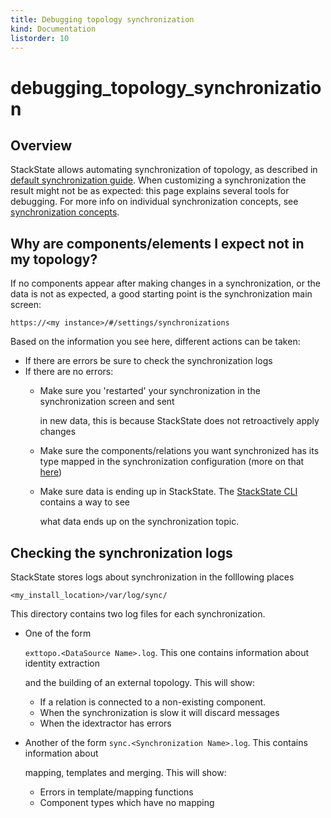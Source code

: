 ```yaml
---
title: Debugging topology synchronization
kind: Documentation
listorder: 10
---
```


# debugging\_topology\_synchronization

## Overview

StackState allows automating synchronization of topology, as described in [default synchronization guide](https://github.com/mpvvliet/stackstate-docs/tree/0f69067c340456b272cfe50e249f4f4ee680f8d9/guides/default_topology_synchronization/README.md). When customizing a synchronization the result might not be as expected: this page explains several tools for debugging. For more info on individual synchronization concepts, see [synchronization concepts](https://github.com/mpvvliet/stackstate-docs/tree/0f69067c340456b272cfe50e249f4f4ee680f8d9/advanced_concepts/sync/README.md).

## Why are components/elements I expect not in my topology?

If no components appear after making changes in a synchronization, or the data is not as expected, a good starting point is the synchronization main screen:

`https://<my instance>/#/settings/synchronizations`

Based on the information you see here, different actions can be taken:

* If there are errors be sure to check the synchronization logs
* If there are no errors:
  * Make sure you 'restarted' your synchronization in the synchronization screen and sent

    in new data, this is because StackState does not retroactively apply changes

  * Make sure the components/relations you want synchronized has its type mapped in the synchronization configuration \(more on that [here](https://github.com/mpvvliet/stackstate-docs/tree/0f69067c340456b272cfe50e249f4f4ee680f8d9/guides/default_topology_synchronization/README.md)\)
  * Make sure data is ending up in StackState. The [StackState CLI](https://github.com/mpvvliet/stackstate-docs/tree/0f69067c340456b272cfe50e249f4f4ee680f8d9/setup/cli/README.md) contains a way to see

    what data ends up on the synchronization topic.

## Checking the synchronization logs

StackState stores logs about synchronization in the folllowing places

`<my_install_location>/var/log/sync/`

This directory contains two log files for each synchronization.

* One of the form

  `exttopo.<DataSource Name>.log`. This one contains information about identity extraction

  and the building of an external topology. This will show:

  * If a relation is connected to a non-existing component.
  * When the synchronization is slow it will discard messages
  * When the idextractor has errors

* Another of the form `sync.<Synchronization Name>.log`. This contains information about

  mapping, templates and merging. This will show:

  * Errors in template/mapping functions
  * Component types which have no mapping

